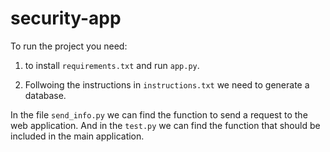 # security-app

To run the project you need:

  1. to install `requirements.txt` and run `app.py`.

  2. Follwoing the instructions in `instructions.txt` we need to generate a database.

In the file `send_info.py` we can find the function to send a request to the web application. And in the `test.py` we can find the function
that should be included in the main application.
